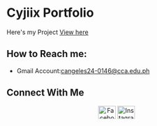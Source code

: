 # Cyjiix Portfolio

Here's my Project [View here](https://cyjiix29.github.io/My-Portfolio/)


## How to Reach me:
- Gmail Account:[cangeles24-0146@cca.edu.ph](cangeles24-0146@cca.edu.ph)

## Connect With Me
<p align="center">
  <a href="https://www.facebook.com/john.angeles.330" target="_blank"><img align="center" src="https://raw.githubusercontent.com/rahuldkjain/github-profile-readme-generator/master/src/images/icons/Social/facebook.svg" alt="Facebook" height="30" width="40" /></a>
  <a href="https://www.instagram.com/cyjiix/" target="_blank"><img align="center" src="https://raw.githubusercontent.com/rahuldkjain/github-profile-readme-generator/master/src/images/icons/Social/instagram.svg" alt="Instagram" height="30" width="40" /></a>
</p>
